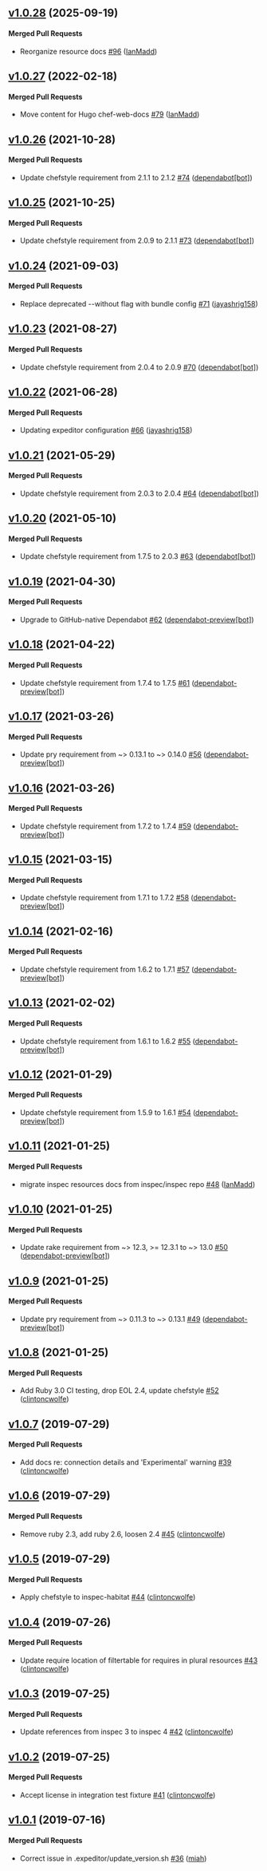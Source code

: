 <!-- latest_release 1.0.28 -->
## [v1.0.28](https://github.com/inspec/inspec-habitat/tree/v1.0.28) (2025-09-19)

#### Merged Pull Requests
- Reorganize resource docs [#96](https://github.com/inspec/inspec-habitat/pull/96) ([IanMadd](https://github.com/IanMadd))
<!-- latest_release -->

## [v1.0.27](https://github.com/inspec/inspec-habitat/tree/v1.0.27) (2022-02-18)

#### Merged Pull Requests
- Move content for Hugo chef-web-docs [#79](https://github.com/inspec/inspec-habitat/pull/79) ([IanMadd](https://github.com/IanMadd))

## [v1.0.26](https://github.com/inspec/inspec-habitat/tree/v1.0.26) (2021-10-28)

#### Merged Pull Requests
- Update chefstyle requirement from 2.1.1 to 2.1.2 [#74](https://github.com/inspec/inspec-habitat/pull/74) ([dependabot[bot]](https://github.com/dependabot[bot]))

## [v1.0.25](https://github.com/inspec/inspec-habitat/tree/v1.0.25) (2021-10-25)

#### Merged Pull Requests
- Update chefstyle requirement from 2.0.9 to 2.1.1 [#73](https://github.com/inspec/inspec-habitat/pull/73) ([dependabot[bot]](https://github.com/dependabot[bot]))

## [v1.0.24](https://github.com/inspec/inspec-habitat/tree/v1.0.24) (2021-09-03)

#### Merged Pull Requests
- Replace deprecated --without flag with bundle config [#71](https://github.com/inspec/inspec-habitat/pull/71) ([jayashrig158](https://github.com/jayashrig158))

## [v1.0.23](https://github.com/inspec/inspec-habitat/tree/v1.0.23) (2021-08-27)

#### Merged Pull Requests
- Update chefstyle requirement from 2.0.4 to 2.0.9 [#70](https://github.com/inspec/inspec-habitat/pull/70) ([dependabot[bot]](https://github.com/dependabot[bot]))

## [v1.0.22](https://github.com/inspec/inspec-habitat/tree/v1.0.22) (2021-06-28)

#### Merged Pull Requests
- Updating expeditor configuration [#66](https://github.com/inspec/inspec-habitat/pull/66) ([jayashrig158](https://github.com/jayashrig158))

## [v1.0.21](https://github.com/inspec/inspec-habitat/tree/v1.0.21) (2021-05-29)

#### Merged Pull Requests
- Update chefstyle requirement from 2.0.3 to 2.0.4 [#64](https://github.com/inspec/inspec-habitat/pull/64) ([dependabot[bot]](https://github.com/dependabot[bot]))

## [v1.0.20](https://github.com/inspec/inspec-habitat/tree/v1.0.20) (2021-05-10)

#### Merged Pull Requests
- Update chefstyle requirement from 1.7.5 to 2.0.3 [#63](https://github.com/inspec/inspec-habitat/pull/63) ([dependabot[bot]](https://github.com/dependabot[bot]))

## [v1.0.19](https://github.com/inspec/inspec-habitat/tree/v1.0.19) (2021-04-30)

#### Merged Pull Requests
- Upgrade to GitHub-native Dependabot [#62](https://github.com/inspec/inspec-habitat/pull/62) ([dependabot-preview[bot]](https://github.com/dependabot-preview[bot]))

## [v1.0.18](https://github.com/inspec/inspec-habitat/tree/v1.0.18) (2021-04-22)

#### Merged Pull Requests
- Update chefstyle requirement from 1.7.4 to 1.7.5 [#61](https://github.com/inspec/inspec-habitat/pull/61) ([dependabot-preview[bot]](https://github.com/dependabot-preview[bot]))

## [v1.0.17](https://github.com/inspec/inspec-habitat/tree/v1.0.17) (2021-03-26)

#### Merged Pull Requests
- Update pry requirement from ~&gt; 0.13.1 to ~&gt; 0.14.0 [#56](https://github.com/inspec/inspec-habitat/pull/56) ([dependabot-preview[bot]](https://github.com/dependabot-preview[bot]))

## [v1.0.16](https://github.com/inspec/inspec-habitat/tree/v1.0.16) (2021-03-26)

#### Merged Pull Requests
- Update chefstyle requirement from 1.7.2 to 1.7.4 [#59](https://github.com/inspec/inspec-habitat/pull/59) ([dependabot-preview[bot]](https://github.com/dependabot-preview[bot]))

## [v1.0.15](https://github.com/inspec/inspec-habitat/tree/v1.0.15) (2021-03-15)

#### Merged Pull Requests
- Update chefstyle requirement from 1.7.1 to 1.7.2 [#58](https://github.com/inspec/inspec-habitat/pull/58) ([dependabot-preview[bot]](https://github.com/dependabot-preview[bot]))

## [v1.0.14](https://github.com/inspec/inspec-habitat/tree/v1.0.14) (2021-02-16)

#### Merged Pull Requests
- Update chefstyle requirement from 1.6.2 to 1.7.1 [#57](https://github.com/inspec/inspec-habitat/pull/57) ([dependabot-preview[bot]](https://github.com/dependabot-preview[bot]))

## [v1.0.13](https://github.com/inspec/inspec-habitat/tree/v1.0.13) (2021-02-02)

#### Merged Pull Requests
- Update chefstyle requirement from 1.6.1 to 1.6.2 [#55](https://github.com/inspec/inspec-habitat/pull/55) ([dependabot-preview[bot]](https://github.com/dependabot-preview[bot]))

## [v1.0.12](https://github.com/inspec/inspec-habitat/tree/v1.0.12) (2021-01-29)

#### Merged Pull Requests
- Update chefstyle requirement from 1.5.9 to 1.6.1 [#54](https://github.com/inspec/inspec-habitat/pull/54) ([dependabot-preview[bot]](https://github.com/dependabot-preview[bot]))

## [v1.0.11](https://github.com/inspec/inspec-habitat/tree/v1.0.11) (2021-01-25)

#### Merged Pull Requests
- migrate inspec resources docs from inspec/inspec repo [#48](https://github.com/inspec/inspec-habitat/pull/48) ([IanMadd](https://github.com/IanMadd))

## [v1.0.10](https://github.com/inspec/inspec-habitat/tree/v1.0.10) (2021-01-25)

#### Merged Pull Requests
- Update rake requirement from ~&gt; 12.3, &gt;= 12.3.1 to ~&gt; 13.0 [#50](https://github.com/inspec/inspec-habitat/pull/50) ([dependabot-preview[bot]](https://github.com/dependabot-preview[bot]))

## [v1.0.9](https://github.com/inspec/inspec-habitat/tree/v1.0.9) (2021-01-25)

#### Merged Pull Requests
- Update pry requirement from ~&gt; 0.11.3 to ~&gt; 0.13.1 [#49](https://github.com/inspec/inspec-habitat/pull/49) ([dependabot-preview[bot]](https://github.com/dependabot-preview[bot]))

## [v1.0.8](https://github.com/inspec/inspec-habitat/tree/v1.0.8) (2021-01-25)

#### Merged Pull Requests
- Add Ruby 3.0 CI testing, drop EOL 2.4, update chefstyle [#52](https://github.com/inspec/inspec-habitat/pull/52) ([clintoncwolfe](https://github.com/clintoncwolfe))

## [v1.0.7](https://github.com/inspec/inspec-habitat/tree/v1.0.7) (2019-07-29)

#### Merged Pull Requests
- Add docs re: connection details and &#39;Experimental&#39; warning [#39](https://github.com/inspec/inspec-habitat/pull/39) ([clintoncwolfe](https://github.com/clintoncwolfe))

## [v1.0.6](https://github.com/inspec/inspec-habitat/tree/v1.0.6) (2019-07-29)

#### Merged Pull Requests
- Remove ruby 2.3, add ruby 2.6, loosen 2.4 [#45](https://github.com/inspec/inspec-habitat/pull/45) ([clintoncwolfe](https://github.com/clintoncwolfe))

## [v1.0.5](https://github.com/inspec/inspec-habitat/tree/v1.0.5) (2019-07-29)

#### Merged Pull Requests
- Apply chefstyle to inspec-habitat [#44](https://github.com/inspec/inspec-habitat/pull/44) ([clintoncwolfe](https://github.com/clintoncwolfe))

## [v1.0.4](https://github.com/inspec/inspec-habitat/tree/v1.0.4) (2019-07-26)

#### Merged Pull Requests
- Update require location of filtertable for requires in plural resources [#43](https://github.com/inspec/inspec-habitat/pull/43) ([clintoncwolfe](https://github.com/clintoncwolfe))

## [v1.0.3](https://github.com/inspec/inspec-habitat/tree/v1.0.3) (2019-07-25)

#### Merged Pull Requests
- Update references from inspec 3 to inspec 4 [#42](https://github.com/inspec/inspec-habitat/pull/42) ([clintoncwolfe](https://github.com/clintoncwolfe))

## [v1.0.2](https://github.com/inspec/inspec-habitat/tree/v1.0.2) (2019-07-25)

#### Merged Pull Requests
- Accept license in integration test fixture [#41](https://github.com/inspec/inspec-habitat/pull/41) ([clintoncwolfe](https://github.com/clintoncwolfe))

## [v1.0.1](https://github.com/inspec/inspec-habitat/tree/v1.0.1) (2019-07-16)

#### Merged Pull Requests
- Correct issue in .expeditor/update_version.sh [#36](https://github.com/inspec/inspec-habitat/pull/36) ([miah](https://github.com/miah))